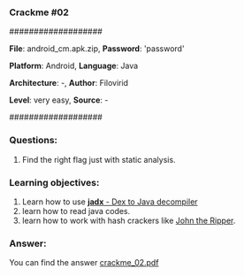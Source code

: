 ### Crackme #02

###################

**File**: android_cm.apk.zip,    **Password**: 'password'

**Platform**: Android,   **Language**: Java

**Architecture**: -,   **Author**: Filovirid

**Level**: very easy,    **Source**: -

###################

### Questions:

1. Find the right flag just with static analysis.

### Learning objectives:

1. Learn how to use [**jadx** - Dex to Java decompiler](https://github.com/skylot/jadx)
2. learn how to read java codes.
3. learn how to work with hash crackers like [John the Ripper](https://www.openwall.com/john/).

### Answer:

You can find the answer [crackme_02.pdf](https://github.com/filovirid/crackmes/blob/master/crackme02/crackme_02.pdf)
